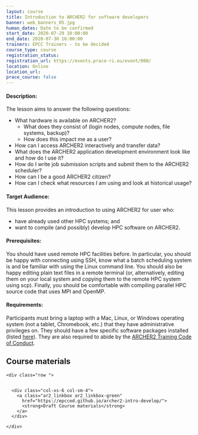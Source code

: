 ```yaml
---
layout: course
title: Introduction to ARCHER2 for software developers
banner: web_banners_05.jpg 
human_dates: Date to be confirmed
start_date: 2020-07-29 10:00:00
end_date: 2020-07-30 16:00:00
trainers: EPCC Trainers - to be decided
course_type: course
registration_status: 
registration_url: https://events.prace-ri.eu/event/000/
location: Online
location_url:
prace_course: false
---
```


#### Description:



The lesson aims to answer the following questions:

* What hardware is available on ARCHER2?
    * What does they consist of (login nodes, compute nodes, file systems, backup)?
    * How does this impact me as a user?
* How can I access ARCHER2 interactively and transfer data?
* What does the ARCHER2 application development environment look like and how do I use it?
* How do I write job submission scripts and submit them to the ARCHER2 scheduler?
* How can I be a good ARCHER2 citizen?
* How can I check what resources I am using and look at historical usage?
  

#### Target Audience:

This lesson provides an introduction to using ARCHER2 for user who:

* have already used other HPC systems; and
* want to compile (and possibly) develop HPC software on ARCHER2.

#### Prerequisites:

You should have used remote HPC facilities before. In particular, you should be happy with connecting using SSH, know what a batch scheduling system is and be familiar with using the Linux command line. You should also be happy editing plain text files in a remote terminal (or, alternatively, editing them on your local system and copying them to the remote HPC system using scp). Finally, you should be comfortable with compiling parallel HPC source code that uses MPI and OpenMP.

#### Requirements:

Participants must bring a laptop with a Mac, Linux, or Windows operating system (not a tablet, Chromebook, etc.) that they have administrative privileges on. They should have a few specific software packages installed (listed [here](https://epcced.github.io/archer2-intro-develop/#setup)). They are also required to abide by the [ARCHER2 Training Code of Conduct](../../code-of-conduct/). 


<section id="service">

<h2><a name="materials">Course materials</a></h2>



    <div class="row ">	

		
      <div class="col-xs-6 col-sm-4">
        <a class="ar2_linkbox ar2_linkbox-green" 
          href="https://epcced.github.io/archer2-intro-develop/">
          <strong>Draft Course materials</strong>         
        </a>
      </div>


<!--  
      <div class="col-xs-6 col-sm-4">
        <a class="ar2_linkbox ar2_linkbox-teal" 
          href="https://pad.archer2.ac.uk/p/200713_Containers_online">
          <strong>Course Chat</strong>       
        </a>
      </div>
		
 -->
 	</div>
		
		
					
<!-- 
<h2><a name="join">Join sessions	</a>	</h2>		




    <div class="row ">	

      <div class="col-xs-6 col-sm-4">
        <a class="ar2_linkbox ar2_linkbox-teal" 
          href="https://eu.bbcollab.com/guest/0dc7a50c12314245894519e43fe206b1">
          <strong>Join Session</strong><br/>
          Join this online session in your browser
        </a>
      </div>

      <div class="col-xs-6 col-sm-4">
        <a class="ar2_linkbox ar2_linkbox-green" href="courses/"
           href="myevent.ics">
          <strong>Add to Calendar</strong><br/>
          Download ICS file to add this event to your calendar complete with join link
        </a>
      </div>

											
    </div>
 -->
 

<!-- 		
<h2><a name="video">Video</a></h2>

<div>
	<iframe width="560" height="315" src="https://www.youtube.com/embed/xxxxxxxxxxx" frameborder="0" allow="accelerometer; autoplay; encrypted-media; gyroscope; picture-in-picture" allowfullscreen></iframe>
</div>
 -->


<!-- 
<h2><a name="slides">Slides</a></h2>



    <div class="row ">	


      <div class="col-xs-6 col-sm-4">
        <a class="ar2_linkbox ar2_linkbox-teal" href="courses/"
           href="transcript.pdf">
          <strong>Transcript</strong><br/>
          Download a transcript of the video audio
        </a>
      </div>



      <div class="col-xs-6 col-sm-4">
        <a class="ar2_linkbox ar2_linkbox-green" href="courses/"
           href="slides.pdf">
          <strong>Slides</strong><br/>
          Download pdf of the presentation.
        </a>
      </div>
										
    </div>

 -->


<!-- 
<h2><a name="feedback">Feedback</a></h2>


    <div class="row ">	

      <div class="col-xs-6 col-sm-4">
        <a class="ar2_linkbox ar2_linkbox-teal" 

           href="http://www.archer.ac.uk/training/feedback/?course=XXXX (4 - 25 May 2020) Online"  
  or
		   href="https://events.prace-ri.eu/event/NNNN/surveys/NNN"

		>
          <strong>Feedback</strong><br/>
          Please let us know what was great about this course and anything we can improve
        </a>
      </div>
    </div>
		
 -->		

 
</section>


